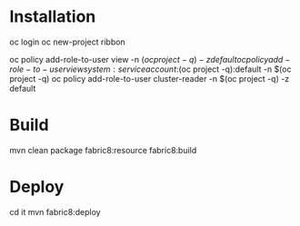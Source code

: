 # Installation
 
oc login
oc new-project ribbon

oc policy add-role-to-user view -n $(oc project -q) -z default
oc policy add-role-to-user view system:serviceaccount:$(oc project -q):default -n $(oc project -q)
oc policy add-role-to-user cluster-reader -n $(oc project -q) -z default


# Build

mvn clean package fabric8:resource fabric8:build

# Deploy

cd it
mvn fabric8:deploy
